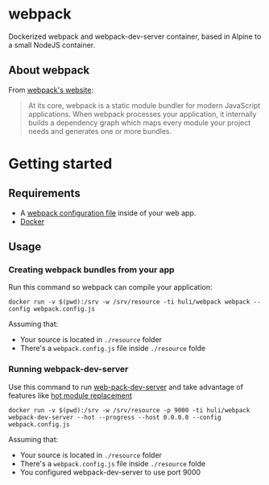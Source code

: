 # webpack
Dockerized webpack and webpack-dev-server container, based in Alpine to a small NodeJS container.

## About webpack
From [webpack's website](https://webpack.js.org/):


> At its core, webpack is a static module bundler for modern JavaScript applications. When webpack processes your application, it internally builds a dependency graph which maps every module your project needs and generates one or more bundles.



# Getting started

## Requirements
- A [webpack configuration file](https://webpack.js.org/configuration/) inside of your web app.
- [Docker](https://docs.docker.com/engine/installation/)


## Usage
### Creating webpack bundles from your app
Run this command so webpack can compile your application:

```
docker run -v $(pwd):/srv -w /srv/resource -ti huli/webpack webpack --config webpack.config.js
```
Assuming that:
- Your source is located in `./resource` folder
- There's a `webpack.config.js` file inside `./resource` folde


### Running webpack-dev-server
Use this command to run [web-pack-dev-server](https://github.com/webpack/webpack-dev-server) and take advantage of features like [hot module replacement](https://webpack.js.org/guides/hot-module-replacement/)

```
docker run -v $(pwd):/srv -w /srv/resource -p 9000 -ti huli/webpack webpack-dev-server --hot --progress --host 0.0.0.0 --config webpack.config.js
```
Assuming that:
- Your source is located in `./resource` folder
- There's a `webpack.config.js` file inside `./resource` folde
- You configured webpack-dev-server to use port 9000
